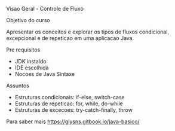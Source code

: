 
Visao Geral - Controle de Fluxo

Objetivo do curso

Apresentar os conceitos e explorar
os tipos de fluxos condicional, excepcional
e de repeticao em uma aplicacao Java.


Pre requisitos

- JDK instaldo
- IDE escolhida
- Nocoes de Java Sintaxe


Assuntos

- Estruturas condicionais: if-else, switch-case
- Estruturas de repeticao: for, while, do-while
- Estruturas de excecoes: try-catch-finally, throw


Para saber mais https://glysns.gitbook.io/java-basico/
